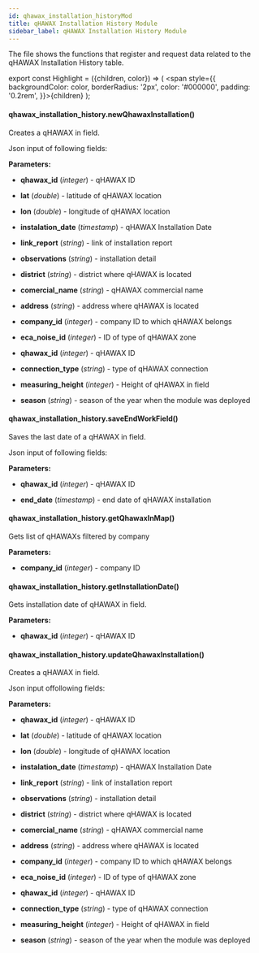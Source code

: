 ```yaml
---
id: qhawax_installation_historyMod
title: qHAWAX Installation History Module
sidebar_label: qHAWAX Installation History Module
---
```


The file shows the functions that register and request data related to the qHAWAX Installation History table.

export const Highlight = ({children, color}) => ( <span style={{
      backgroundColor: color,
      borderRadius: '2px',
      color: '#000000',
      padding: '0.2rem',
    }}>{children}</span> );

#### <Highlight color="#b2e4f7">qhawax_installation_history.newQhawaxInstallation()</Highlight>

Creates a qHAWAX in field.

Json input of following fields:

**Parameters:**

* **qhawax_id** (*integer*) - qHAWAX ID

* **lat** (*double*) - latitude of qHAWAX location

* **lon** (*double*) - longitude of qHAWAX location

* **instalation_date** (*timestamp*) - qHAWAX Installation Date

* **link_report** (*string*) - link of installation report

* **observations** (*string*) - installation detail

* **district** (*string*) - district where qHAWAX is located

* **comercial_name** (*string*) - qHAWAX commercial name

* **address** (*string*) - address where qHAWAX is located

* **company_id** (*integer*) - company ID to which qHAWAX belongs

* **eca_noise_id** (*integer*) - ID of type of qHAWAX zone

* **qhawax_id** (*integer*) - qHAWAX ID

* **connection_type** (*string*) - type of qHAWAX connection

* **measuring_height** (*integer*) - Height of qHAWAX in field

* **season** (*string*) - season of the year when the module was deployed

#### <Highlight color="#b2e4f7">qhawax_installation_history.saveEndWorkField()</Highlight>

Saves the last date of a qHAWAX in field.

Json input of following fields:

**Parameters:**

* **qhawax_id** (*integer*) - qHAWAX ID

* **end_date** (*timestamp*) - end date of qHAWAX installation

#### <Highlight color="#b2e4f7">qhawax_installation_history.getQhawaxInMap()</Highlight>

Gets list of qHAWAXs filtered by company

**Parameters:**

* **company_id** (*integer*) - company ID

#### <Highlight color="#b2e4f7">qhawax_installation_history.getInstallationDate()</Highlight>

Gets installation date of qHAWAX in field.

**Parameters:**

* **qhawax_id** (*integer*) - qHAWAX ID

#### <Highlight color="#b2e4f7">qhawax_installation_history.updateQhawaxInstallation()</Highlight>

Creates a qHAWAX in field.

Json input offollowing fields:

**Parameters:**

* **qhawax_id** (*integer*) - qHAWAX ID

* **lat** (*double*) - latitude of qHAWAX location

* **lon** (*double*) - longitude of qHAWAX location

* **instalation_date** (*timestamp*) - qHAWAX Installation Date

* **link_report** (*string*) - link of installation report

* **observations** (*string*) - installation detail

* **district** (*string*) - district where qHAWAX is located

* **comercial_name** (*string*) - qHAWAX commercial name

* **address** (*string*) - address where qHAWAX is located

* **company_id** (*integer*) - company ID to which qHAWAX belongs

* **eca_noise_id** (*integer*) - ID of type of qHAWAX zone

* **qhawax_id** (*integer*) - qHAWAX ID

* **connection_type** (*string*) - type of qHAWAX connection

* **measuring_height** (*integer*) - Height of qHAWAX in field

* **season** (*string*) - season of the year when the module was deployed
